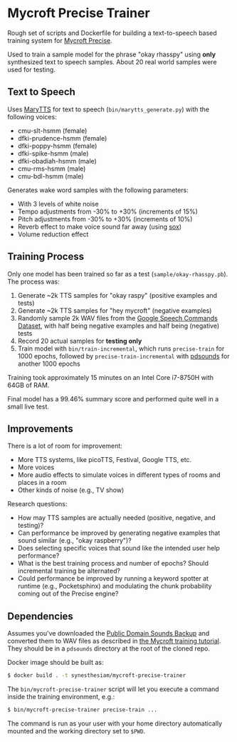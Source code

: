 # Mycroft Precise Trainer

Rough set of scripts and Dockerfile for building a text-to-speech based training system for [Mycroft Precise](https://github.com/MycroftAI/mycroft-precise).

Used to train a sample model for the phrase "okay rhasspy" using **only** synthesized text to speech samples. About 20 real world samples were used for testing.

## Text to Speech

Uses [MaryTTS](http://mary.dfki.de/) for text to speech (`bin/marytts_generate.py`) with the following voices:

* cmu-slt-hsmm (female)
* dfki-prudence-hsmm (female)
* dfki-poppy-hsmm (female)
* dfki-spike-hsmm (male)
* dfki-obadiah-hsmm (male)
* cmu-rms-hsmm (male)
* cmu-bdl-hsmm (male)

Generates wake word samples with the following parameters:

* With 3 levels of white noise 
* Tempo adjustments from -30% to +30% (increments of 15%)
* Pitch adjustments from -30% to +30% (increments of 10%)
* Reverb effect to make voice sound far away (using [sox](http://sox.sourceforge.net))
* Volume reduction effect

## Training Process

Only one model has been trained so far as a test (`sample/okay-rhasspy.pb`). The process was:

1. Generate ~2k TTS samples for "okay raspy" (positive examples and tests)
2. Generate ~2k TTS samples for "hey mycroft" (negative examples)
3. Randomly sample 2k WAV files from the [Google Speech Commands Dataset](http://download.tensorflow.org/data/speech_commands_v0.01.tar.gz), with half being negative examples and half being (negative) tests
4. Record 20 actual samples for **testing only**
5. Train model with `bin/train-incremental`, which runs `precise-train` for 1000 epochs, followed by `precise-train-incremental` with [pdsounds](http://pdsounds.tuxfamily.org/) for another 1000 epochs

Training took approximately 15 minutes on an Intel Core i7-8750H with 64GB of RAM.

Final model has a 99.46% summary score and performed quite well in a small live test.

## Improvements

There is a lot of room for improvement:

* More TTS systems, like picoTTS, Festival, Google TTS, etc.
* More voices
* More audio effects to simulate voices in different types of rooms and places in a room
* Other kinds of noise (e.g., TV show)

Research questions:

* How may TTS samples are actually needed (positive, negative, and testing)?
* Can performance be improved by generating negative examples that sound similar (e.g., "okay raspberry")?
* Does selecting specific voices that sound like the intended user help performance?
* What is the best training process and number of epochs? Should incremental training be alternated?
* Could performance be improved by running a keyword spotter at runtime (e.g., Pocketsphinx) and modulating the chunk probability coming out of the Precise engine?

## Dependencies

Assumes you've downloaded the [Public Domain Sounds Backup](http://pdsounds.tuxfamily.org/) and converted them to WAV files as described in [the Mycroft training tutorial](https://github.com/MycroftAI/mycroft-precise/wiki/Training-your-own-wake-word#method-2). They should be in a `pdsounds` directory at the root of the cloned repo.

Docker image should be built as:

```bash
$ docker build . -t synesthesiam/mycroft-precise-trainer
```

The `bin/mycroft-precise-trainer` script will let you execute a command inside the training environment, e.g.:

```bash
$ bin/mycroft-precise-trainer precise-train ...
```

The command is run as your user with your home directory automatically mounted and the working directory set to `$PWD`.
